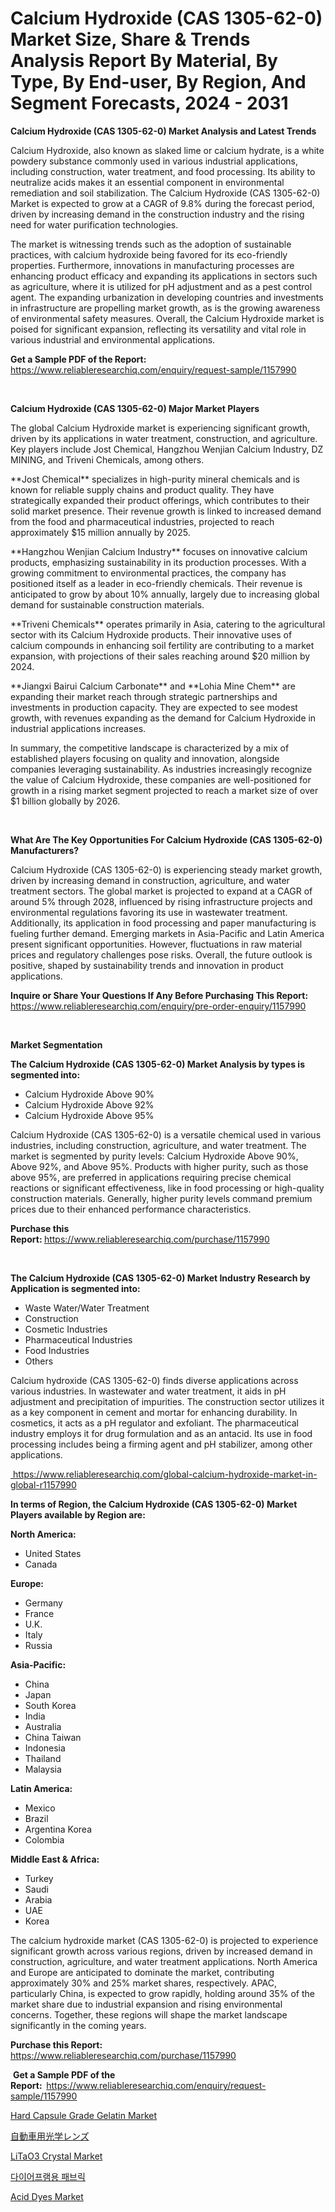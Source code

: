 <p><h1>Calcium Hydroxide (CAS 1305-62-0) Market Size, Share & Trends Analysis Report By Material, By Type, By End-user, By Region, And Segment Forecasts, 2024 - 2031</h1></p><p><strong>Calcium Hydroxide (CAS 1305-62-0) Market Analysis and Latest Trends</strong></p>
<p><p>Calcium Hydroxide, also known as slaked lime or calcium hydrate, is a white powdery substance commonly used in various industrial applications, including construction, water treatment, and food processing. Its ability to neutralize acids makes it an essential component in environmental remediation and soil stabilization. The Calcium Hydroxide (CAS 1305-62-0) Market is expected to grow at a CAGR of 9.8% during the forecast period, driven by increasing demand in the construction industry and the rising need for water purification technologies.</p><p>The market is witnessing trends such as the adoption of sustainable practices, with calcium hydroxide being favored for its eco-friendly properties. Furthermore, innovations in manufacturing processes are enhancing product efficacy and expanding its applications in sectors such as agriculture, where it is utilized for pH adjustment and as a pest control agent. The expanding urbanization in developing countries and investments in infrastructure are propelling market growth, as is the growing awareness of environmental safety measures. Overall, the Calcium Hydroxide market is poised for significant expansion, reflecting its versatility and vital role in various industrial and environmental applications.</p></p>
<p><strong>Get a Sample PDF of the Report:&nbsp;</strong> <a href="https://www.reliableresearchiq.com/enquiry/request-sample/1157990">https://www.reliableresearchiq.com/enquiry/request-sample/1157990</a></p>
<p>&nbsp;</p>
<p><strong>Calcium Hydroxide (CAS 1305-62-0) Major Market Players</strong></p>
<p><p>The global Calcium Hydroxide market is experiencing significant growth, driven by its applications in water treatment, construction, and agriculture. Key players include Jost Chemical, Hangzhou Wenjian Calcium Industry, DZ MINING, and Triveni Chemicals, among others.</p><p>**Jost Chemical** specializes in high-purity mineral chemicals and is known for reliable supply chains and product quality. They have strategically expanded their product offerings, which contributes to their solid market presence. Their revenue growth is linked to increased demand from the food and pharmaceutical industries, projected to reach approximately $15 million annually by 2025.</p><p>**Hangzhou Wenjian Calcium Industry** focuses on innovative calcium products, emphasizing sustainability in its production processes. With a growing commitment to environmental practices, the company has positioned itself as a leader in eco-friendly chemicals. Their revenue is anticipated to grow by about 10% annually, largely due to increasing global demand for sustainable construction materials.</p><p>**Triveni Chemicals** operates primarily in Asia, catering to the agricultural sector with its Calcium Hydroxide products. Their innovative uses of calcium compounds in enhancing soil fertility are contributing to a market expansion, with projections of their sales reaching around $20 million by 2024.</p><p>**Jiangxi Bairui Calcium Carbonate** and **Lohia Mine Chem** are expanding their market reach through strategic partnerships and investments in production capacity. They are expected to see modest growth, with revenues expanding as the demand for Calcium Hydroxide in industrial applications increases.</p><p>In summary, the competitive landscape is characterized by a mix of established players focusing on quality and innovation, alongside companies leveraging sustainability. As industries increasingly recognize the value of Calcium Hydroxide, these companies are well-positioned for growth in a rising market segment projected to reach a market size of over $1 billion globally by 2026.</p></p>
<p>&nbsp;</p>
<p><strong>What Are The Key Opportunities For Calcium Hydroxide (CAS 1305-62-0) Manufacturers?</strong></p>
<p><p>Calcium Hydroxide (CAS 1305-62-0) is experiencing steady market growth, driven by increasing demand in construction, agriculture, and water treatment sectors. The global market is projected to expand at a CAGR of around 5% through 2028, influenced by rising infrastructure projects and environmental regulations favoring its use in wastewater treatment. Additionally, its application in food processing and paper manufacturing is fueling further demand. Emerging markets in Asia-Pacific and Latin America present significant opportunities. However, fluctuations in raw material prices and regulatory challenges pose risks. Overall, the future outlook is positive, shaped by sustainability trends and innovation in product applications.</p></p>
<p><strong>Inquire or Share Your Questions If Any Before Purchasing This Report:</strong> <a href="https://www.reliableresearchiq.com/enquiry/pre-order-enquiry/1157990">https://www.reliableresearchiq.com/enquiry/pre-order-enquiry/1157990</a></p>
<p>&nbsp;</p>
<p><strong>Market Segmentation</strong></p>
<p><strong>The Calcium Hydroxide (CAS 1305-62-0) Market Analysis by types is segmented into:</strong></p>
<p><ul><li>Calcium Hydroxide Above 90%</li><li>Calcium Hydroxide Above 92%</li><li>Calcium Hydroxide Above 95%</li></ul></p>
<p><p>Calcium Hydroxide (CAS 1305-62-0) is a versatile chemical used in various industries, including construction, agriculture, and water treatment. The market is segmented by purity levels: Calcium Hydroxide Above 90%, Above 92%, and Above 95%. Products with higher purity, such as those above 95%, are preferred in applications requiring precise chemical reactions or significant effectiveness, like in food processing or high-quality construction materials. Generally, higher purity levels command premium prices due to their enhanced performance characteristics.</p></p>
<p><strong>Purchase this Report:&nbsp;</strong><a href="https://www.reliableresearchiq.com/purchase/1157990">https://www.reliableresearchiq.com/purchase/1157990</a></p>
<p>&nbsp;</p>
<p><strong>The Calcium Hydroxide (CAS 1305-62-0) Market Industry Research by Application is segmented into:</strong></p>
<p><ul><li>Waste Water/Water Treatment</li><li>Construction</li><li>Cosmetic Industries</li><li>Pharmaceutical Industries</li><li>Food Industries</li><li>Others</li></ul></p>
<p><p>Calcium hydroxide (CAS 1305-62-0) finds diverse applications across various industries. In wastewater and water treatment, it aids in pH adjustment and precipitation of impurities. The construction sector utilizes it as a key component in cement and mortar for enhancing durability. In cosmetics, it acts as a pH regulator and exfoliant. The pharmaceutical industry employs it for drug formulation and as an antacid. Its use in food processing includes being a firming agent and pH stabilizer, among other applications.</p></p>
<p><a href="https://www.reliableresearchiq.com/global-calcium-hydroxide-market-in-global-r1157990">&nbsp;https://www.reliableresearchiq.com/global-calcium-hydroxide-market-in-global-r1157990</a></p>
<p><strong>In terms of Region, the Calcium Hydroxide (CAS 1305-62-0) Market Players available by Region are:</strong></p>
<p>
    <p> <strong> North America: </strong>
        <ul>
            <li>United States</li>
            <li>Canada</li>
        </ul>
        </p> 
    <p> <strong> Europe: </strong>
        <ul>
            <li>Germany</li>
            <li>France</li>
            <li>U.K.</li>
            <li>Italy</li>
            <li>Russia</li>
        </ul>
        </p> 
    <p> <strong> Asia-Pacific: </strong>
        <ul>
            <li>China</li>
            <li>Japan</li>
            <li>South Korea</li>
            <li>India</li>
            <li>Australia</li>
            <li>China Taiwan</li>
            <li>Indonesia</li>
            <li>Thailand</li>
            <li>Malaysia</li>
        </ul>
        </p> 
    <p> <strong> Latin America: </strong>
        <ul>
            <li>Mexico</li>
            <li>Brazil</li>
            <li>Argentina Korea</li>
            <li>Colombia</li>
        </ul>
        </p> 
    <p> <strong> Middle East & Africa: </strong>
        <ul>
            <li>Turkey</li>
            <li>Saudi</li>
            <li>Arabia</li>
            <li>UAE</li>
            <li>Korea</li>
        </ul>
    </p>
    </p>
<p><p>The calcium hydroxide market (CAS 1305-62-0) is projected to experience significant growth across various regions, driven by increased demand in construction, agriculture, and water treatment applications. North America and Europe are anticipated to dominate the market, contributing approximately 30% and 25% market shares, respectively. APAC, particularly China, is expected to grow rapidly, holding around 35% of the market share due to industrial expansion and rising environmental concerns. Together, these regions will shape the market landscape significantly in the coming years.</p></p>
<p><strong>Purchase this Report: </strong><a href="https://www.reliableresearchiq.com/purchase/1157990">https://www.reliableresearchiq.com/purchase/1157990</a></p>
<p>&nbsp;<strong>Get a Sample PDF of the Report:&nbsp;&nbsp;</strong><a href="https://www.reliableresearchiq.com/enquiry/request-sample/1157990">https://www.reliableresearchiq.com/enquiry/request-sample/1157990</a></p>
<p><strong></strong></p>
<p><p><a href="https://medium.com/@sandrajordanr514/the-hard-capsule-grade-gelatin-market-insights-report-offers-an-in-depth-and-thorough-analysis-of-1dd105d4922b">Hard Capsule Grade Gelatin Market</a></p><p><a href="https://medium.com/@maryamschultz/automobile-optical-lens-market-%E3%81%AE%E3%82%B0%E3%83%AD%E3%83%BC%E3%83%90%E3%83%AB%E5%B8%82%E5%A0%B4%E6%A6%82%E8%A6%81%E3%81%AF-%E4%B8%96%E7%95%8C%E3%81%8A%E3%82%88%E3%81%B3%E4%B8%BB%E8%A6%81%E5%B8%82%E5%A0%B4%E3%81%AB%E3%81%8A%E3%81%91%E3%82%8B%E6%A5%AD%E7%95%8C%E3%81%AB%E5%BD%B1%E9%9F%BF%E3%82%92%E4%B8%8E%E3%81%88%E3%82%8B%E4%B8%BB%E8%A6%81%E3%81%AA%E3%83%88%E3%83%AC%E3%83%B3%E3%83%89%E3%81%AB%E3%81%A4%E3%81%84%E3%81%A6-%E7%8B%AC%E8%87%AA%E3%81%AE%E8%A6%96%E7%82%B9%E3%82%92%E6%8F%90%E4%BE%9B%E3%81%97%E3%81%BE%E3%81%99-a42ae47e41db">自動車用光学レンズ</a></p><p><a href="https://issuu.com/reportprime-2/docs/litao3-crystal-market-size-2030.ppt_a657eb7525a7b6">LiTaO3 Crystal Market</a></p><p><a href="https://medium.com/@donaldshaw1965/fabrics-for-diaphragm-market-%EC%9D%98-%EA%B8%80%EB%A1%9C%EB%B2%8C-%EC%8B%9C%EC%9E%A5-%EA%B0%9C%EC%9A%94%EB%8A%94-%EC%A0%84-%EC%84%B8%EA%B3%84-%EB%B0%8F-%EC%A3%BC%EC%9A%94-%EC%8B%9C%EC%9E%A5%EC%9D%98-%EC%82%B0%EC%97%85%EC%97%90-%EC%98%81%ED%96%A5%EC%9D%84-%EB%AF%B8%EC%B9%98%EB%8A%94-%EC%A3%BC%EC%9A%94-%ED%8A%B8%EB%A0%8C%EB%93%9C%EC%97%90-%EB%8C%80%ED%95%9C-%EB%8F%85%ED%8A%B9%ED%95%9C-%EA%B4%80%EC%A0%90%EC%9D%84-%EC%A0%9C%EA%B3%B5%ED%95%A9%EB%8B%88%EB%8B%A4-17041fc905e7">다이어프램용 패브릭</a></p><p><a href="https://www.linkedin.com/pulse/analyzing-key-drivers-acid-dyes-market-trends-future-outlook-k3ule?trackingId=PkyTyYLDTLy11TjYExYI4g%3D%3D">Acid Dyes Market</a></p></p>